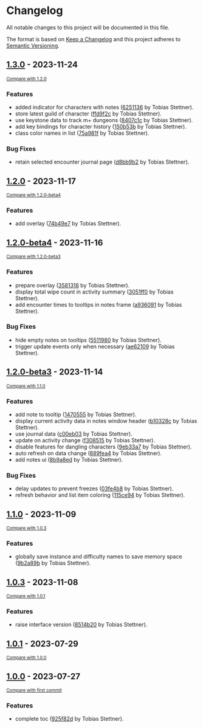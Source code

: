 # Changelog

All notable changes to this project will be documented in this file.

The format is based on [Keep a Changelog](http://keepachangelog.com/en/1.0.0/)
and this project adheres to [Semantic Versioning](http://semver.org/spec/v2.0.0.html).

<!-- insertion marker -->
## [1.3.0](https://git.tsno.de/dragtheron/wow-welcome-back/tags/1.3.0) - 2023-11-24

<small>[Compare with 1.2.0](https://git.tsno.de/dragtheron/wow-welcome-back/compare/1.2.0...1.3.0)</small>

### Features

- added indicator for characters with notes ([6251136](https://git.tsno.de/dragtheron/wow-welcome-back/commit/6251136727160f01d2506f37dec345f16ff3ed7d) by Tobias Stettner).
- store latest guild of character ([ffd9f2c](https://git.tsno.de/dragtheron/wow-welcome-back/commit/ffd9f2c0cfc01f76ad669e5c74198fa2e90df76f) by Tobias Stettner).
- use keystone data to track m+ dungeons ([8407c1c](https://git.tsno.de/dragtheron/wow-welcome-back/commit/8407c1c5e929e5c25899fce0a2b078af3d62ea03) by Tobias Stettner).
- add key bindings for character history ([150b53b](https://git.tsno.de/dragtheron/wow-welcome-back/commit/150b53bb94b7832fdbff22086a9292596842a136) by Tobias Stettner).
- class color names in list ([75a981f](https://git.tsno.de/dragtheron/wow-welcome-back/commit/75a981f7f53a5fb88b1068091fe8771371c03b08) by Tobias Stettner).

### Bug Fixes

- retain selected encounter journal page ([d8bb9b2](https://git.tsno.de/dragtheron/wow-welcome-back/commit/d8bb9b28d6aee80f082d2557ae1d7e4f8c6a5dbe) by Tobias Stettner).

## [1.2.0](https://git.tsno.de/dragtheron/wow-welcome-back/tags/1.2.0) - 2023-11-17

<small>[Compare with 1.2.0-beta4](https://git.tsno.de/dragtheron/wow-welcome-back/compare/1.2.0-beta4...1.2.0)</small>

### Features

- add overlay ([74b49e7](https://git.tsno.de/dragtheron/wow-welcome-back/commit/74b49e731598d8ab751fb7feb9cbc2d6783be006) by Tobias Stettner).

## [1.2.0-beta4](https://git.tsno.de/dragtheron/wow-welcome-back/tags/1.2.0-beta4) - 2023-11-16

<small>[Compare with 1.2.0-beta3](https://git.tsno.de/dragtheron/wow-welcome-back/compare/1.2.0-beta3...1.2.0-beta4)</small>

### Features

- prepare overlay ([3581318](https://git.tsno.de/dragtheron/wow-welcome-back/commit/3581318522264585f7ddbe2de2eda2c5e0576177) by Tobias Stettner).
- display total wipe count in activity summary ([3051ff0](https://git.tsno.de/dragtheron/wow-welcome-back/commit/3051ff0cffd18f8c6cec49b6780f45f7cae7fea6) by Tobias Stettner).
- add encounter times to tooltips in notes frame ([a936091](https://git.tsno.de/dragtheron/wow-welcome-back/commit/a936091a4a4555f3212c0d92c0e50fddc0dc4e2e) by Tobias Stettner).

### Bug Fixes

- hide empty notes on tooltips ([5511980](https://git.tsno.de/dragtheron/wow-welcome-back/commit/5511980a05cd0d76700512cace1e2290d401f3da) by Tobias Stettner).
- trigger update events only when necessary ([ae62109](https://git.tsno.de/dragtheron/wow-welcome-back/commit/ae62109c0ed5e67a9db6ff67dc90cba348b94627) by Tobias Stettner).

## [1.2.0-beta3](https://git.tsno.de/dragtheron/wow-welcome-back/tags/1.2.0-beta3) - 2023-11-14

<small>[Compare with 1.1.0](https://git.tsno.de/dragtheron/wow-welcome-back/compare/1.1.0...1.2.0-beta3)</small>

### Features

- add note to tooltip ([1470555](https://git.tsno.de/dragtheron/wow-welcome-back/commit/147055591ff55ebdcb41fdaa4fe13f98d85f97d5) by Tobias Stettner).
- display current activity data in notes window header ([b10328c](https://git.tsno.de/dragtheron/wow-welcome-back/commit/b10328c88030d23127414ba39e5bf28bbe088aff) by Tobias Stettner).
- use journal data ([c00eb03](https://git.tsno.de/dragtheron/wow-welcome-back/commit/c00eb0358709f9cc555633fe482316957024d40c) by Tobias Stettner).
- update on activity change ([f308515](https://git.tsno.de/dragtheron/wow-welcome-back/commit/f308515baed16a11ec16dc5f559ba052f7536a9b) by Tobias Stettner).
- disable features for dangling characters ([9eb33a7](https://git.tsno.de/dragtheron/wow-welcome-back/commit/9eb33a7412ce0030d1f941f71287895c72acd788) by Tobias Stettner).
- auto refresh on data change ([889fea4](https://git.tsno.de/dragtheron/wow-welcome-back/commit/889fea4696e8bf0030a13cfeab9aa991e5089cd0) by Tobias Stettner).
- add notes ui ([8b9a8ed](https://git.tsno.de/dragtheron/wow-welcome-back/commit/8b9a8edaf0bf396c169b5313a0ae2291c9bdde03) by Tobias Stettner).

### Bug Fixes

- delay updates to prevent freezes ([03fe4b8](https://git.tsno.de/dragtheron/wow-welcome-back/commit/03fe4b88e50e58cf4224a1e8b903112962085526) by Tobias Stettner).
- refresh behavior and list item coloring ([115ce94](https://git.tsno.de/dragtheron/wow-welcome-back/commit/115ce94962158ab80a2beea2515939a83ee44c67) by Tobias Stettner).

## [1.1.0](https://git.tsno.de/dragtheron/wow-welcome-back/tags/1.1.0) - 2023-11-09

<small>[Compare with 1.0.3](https://git.tsno.de/dragtheron/wow-welcome-back/compare/1.0.3...1.1.0)</small>

### Features

- globally save instance and difficulty names to save memory space ([9b2a89b](https://git.tsno.de/dragtheron/wow-welcome-back/commit/9b2a89b65d7430421430e8d5d3d6fbb2e39c1eeb) by Tobias Stettner).

## [1.0.3](https://git.tsno.de/dragtheron/wow-welcome-back/tags/1.0.3) - 2023-11-08

<small>[Compare with 1.0.1](https://git.tsno.de/dragtheron/wow-welcome-back/compare/1.0.1...1.0.3)</small>

### Features

- raise interface version ([8514b20](https://git.tsno.de/dragtheron/wow-welcome-back/commit/8514b20a8b8c1858c8101b89d6ccb4c906951d63) by Tobias Stettner).

## [1.0.1](https://git.tsno.de/dragtheron/wow-welcome-back/tags/1.0.1) - 2023-07-29

<small>[Compare with 1.0.0](https://git.tsno.de/dragtheron/wow-welcome-back/compare/1.0.0...1.0.1)</small>

## [1.0.0](https://git.tsno.de/dragtheron/wow-welcome-back/tags/1.0.0) - 2023-07-27

<small>[Compare with first commit](https://git.tsno.de/dragtheron/wow-welcome-back/compare/a0b30862105ea6f1b28e579ce3a7b204f430a955...1.0.0)</small>

### Features

- complete toc ([925f82d](https://git.tsno.de/dragtheron/wow-welcome-back/commit/925f82d19e3d6f26fae4b6d28aeee7a56b6cd9c8) by Tobias Stettner).


